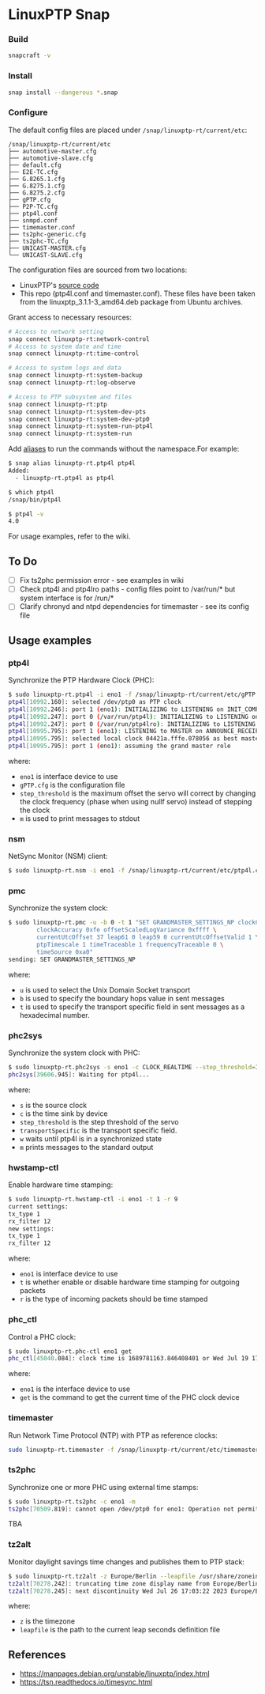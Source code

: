 # LinuxPTP Snap


### Build
```bash
snapcraft -v
```

### Install
```bash
snap install --dangerous *.snap
```

### Configure
The default config files are placed under `/snap/linuxptp-rt/current/etc`:
```
/snap/linuxptp-rt/current/etc
├── automotive-master.cfg
├── automotive-slave.cfg
├── default.cfg
├── E2E-TC.cfg
├── G.8265.1.cfg
├── G.8275.1.cfg
├── G.8275.2.cfg
├── gPTP.cfg
├── P2P-TC.cfg
├── ptp4l.conf
├── snmpd.conf
├── timemaster.conf
├── ts2phc-generic.cfg
├── ts2phc-TC.cfg
├── UNICAST-MASTER.cfg
└── UNICAST-SLAVE.cfg
```
The configuration files are sourced from two locations:
- LinuxPTP's [source code](https://github.com/richardcochran/linuxptp)
- This repo (ptp4l.conf and timemaster.conf). These files have been taken from the linuxptp_3.1.1-3_amd64.deb package from Ubuntu archives.

Grant access to necessary resources:
```bash
# Access to network setting
snap connect linuxptp-rt:network-control
# Access to system date and time
snap connect linuxptp-rt:time-control

# Access to system logs and data
snap connect linuxptp-rt:system-backup  
snap connect linuxptp-rt:log-observe   

# Access to PTP subsystem and files
snap connect linuxptp-rt:ptp
snap connect linuxptp-rt:system-dev-pts
snap connect linuxptp-rt:system-dev-ptp0 
snap connect linuxptp-rt:system-run-ptp4l
snap connect linuxptp-rt:system-run
```

Add [aliases](https://snapcraft.io/docs/commands-and-aliases) to run the commands without the namespace.For example:
```bash
$ snap alias linuxptp-rt.ptp4l ptp4l
Added:
  - linuxptp-rt.ptp4l as ptp4l

$ which ptp4l
/snap/bin/ptp4l

$ ptp4l -v
4.0
```


For usage examples, refer to the wiki.

## To Do
- [ ] Fix ts2phc permission error - see examples in wiki
- [ ] Check ptp4l and ptp4lro paths - config files point to /var/run/* but system interface is for /run/*
- [ ] Clarify chronyd and ntpd dependencies for timemaster - see its config file

## Usage examples

### ptp4l
Synchronize the PTP Hardware Clock (PHC):
```bash
$ sudo linuxptp-rt.ptp4l -i eno1 -f /snap/linuxptp-rt/current/etc/gPTP.cfg --step_threshold=1 -m
ptp4l[10992.160]: selected /dev/ptp0 as PTP clock
ptp4l[10992.246]: port 1 (eno1): INITIALIZING to LISTENING on INIT_COMPLETE
ptp4l[10992.247]: port 0 (/var/run/ptp4l): INITIALIZING to LISTENING on INIT_COMPLETE
ptp4l[10992.247]: port 0 (/var/run/ptp4lro): INITIALIZING to LISTENING on INIT_COMPLETE
ptp4l[10995.795]: port 1 (eno1): LISTENING to MASTER on ANNOUNCE_RECEIPT_TIMEOUT_EXPIRES
ptp4l[10995.795]: selected local clock 04421a.fffe.078056 as best master
ptp4l[10995.795]: port 1 (eno1): assuming the grand master role
```

where:
- `eno1` is interface device to use
- `gPTP.cfg` is the configuration file
- `step_threshold` is the maximum offset the servo will correct by changing the clock frequency (phase when using nullf servo) instead of stepping the clock
- `m` is used to print messages to stdout

### nsm
NetSync Monitor (NSM) client:
```bash
$ sudo linuxptp-rt.nsm -i eno1 -f /snap/linuxptp-rt/current/etc/ptp4l.conf 
```

### pmc
Synchronize the system clock:
```bash
$ sudo linuxptp-rt.pmc -u -b 0 -t 1 "SET GRANDMASTER_SETTINGS_NP clockClass 248 \
        clockAccuracy 0xfe offsetScaledLogVariance 0xffff \
        currentUtcOffset 37 leap61 0 leap59 0 currentUtcOffsetValid 1 \
        ptpTimescale 1 timeTraceable 1 frequencyTraceable 0 \
        timeSource 0xa0"
sending: SET GRANDMASTER_SETTINGS_NP
```

where:
- `u` is used to select the Unix Domain Socket transport
- `b` is used to specify the boundary hops value in sent messages
- `t` is used to specify the transport specific field in sent messages as a hexadecimal number.


### phc2sys
Synchronize the system clock with PHC:
```bash
$ sudo linuxptp-rt.phc2sys -s eno1 -c CLOCK_REALTIME --step_threshold=1 --transportSpecific=1 -w -m
phc2sys[39606.945]: Waiting for ptp4l...
```

where:
- `s` is the source clock
- `c` is the time sink by device
- `step_threshold` is the step threshold of the servo
- `transportSpecific` is the transport specific field. 
- `w` waits until ptp4l is in a synchronized state
- `m` prints messages to the standard output

### hwstamp-ctl
Enable hardware time stamping:
```bash
$ sudo linuxptp-rt.hwstamp-ctl -i eno1 -t 1 -r 9
current settings:
tx_type 1
rx_filter 12
new settings:
tx_type 1
rx_filter 12
```
where:
- `eno1` is interface device to use
- `t` is whether enable or disable hardware time stamping for outgoing packets
- `r` is the type of incoming packets should be time stamped

### phc_ctl
Control a PHC clock:
```bash
$ sudo linuxptp-rt.phc-ctl eno1 get
phc_ctl[45040.084]: clock time is 1689781163.846408401 or Wed Jul 19 17:39:23 2023
```
where:
- `eno1` is the interface device to use
- `get` is the command to get the current time of the PHC clock device



### timemaster
Run Network Time Protocol (NTP) with PTP as reference clocks:
```bash
sudo linuxptp-rt.timemaster -f /snap/linuxptp-rt/current/etc/timemaster.conf 
```

### ts2phc
Synchronize one or more PHC using external time stamps:

```bash
$ sudo linuxptp-rt.ts2phc -c eno1 -m
ts2phc[70509.819]: cannot open /dev/ptp0 for eno1: Operation not permitted
```
TBA

### tz2alt
Monitor daylight savings time changes and publishes them to PTP stack:
```bash
$ sudo linuxptp-rt.tz2alt -z Europe/Berlin --leapfile /usr/share/zoneinfo/leap-seconds.list
tz2alt[70278.242]: truncating time zone display name from Europe/Berlin to Berlin
tz2alt[70278.245]: next discontinuity Wed Jul 26 17:03:22 2023 Europe/Berlin
```
where:
- `z` is the timezone
- `leapfile` is the path to the current leap seconds definition file

## References
 - https://manpages.debian.org/unstable/linuxptp/index.html
 - https://tsn.readthedocs.io/timesync.html

